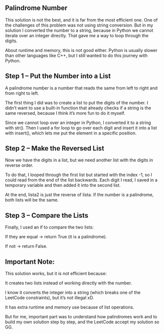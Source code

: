 Palindrome Number
-

This solution is not the best, and it is far from the most efficient one. One of the challenges of this problem was not using string conversion. But in my solution I converted the number to a string, because in Python we cannot iterate over an integer directly. That gave me a way to loop through the digits.

About runtime and memory, this is not good either. Python is usually slower than other languages like C++, but I still wanted to do this journey with Python.

Step 1 – Put the Number into a List
-

A palindrome number is a number that reads the same from left to right and from right to left.

The first thing I did was to create a list to put the digits of the number. I didn’t want to use a built-in function that already checks if a string is the same reversed, because I think it’s more fun to do it myself.

Since we cannot loop over an integer in Python, I converted it to a string with str(). Then I used a for loop to go over each digit and insert it into a list with insert(), which lets me put the element in a specific position.

Step 2 – Make the Reversed List
-

Now we have the digits in a list, but we need another list with the digits in reverse order.

To do that, I looped through the first list but started with the index -1, so I could read from the end of the list backwards. Each digit I read, I saved in a temporary variable and then added it into the second list.

At the end, lista2 is just the reverse of lista. If the number is a palindrome, both lists will be the same.

Step 3 – Compare the Lists
-

Finally, I used an if to compare the two lists:

If they are equal → return True (it is a palindrome).

If not → return False.

Important Note:
-
This solution works, but it is not efficient because:

It creates two lists instead of working directly with the number.

I know it converts the integer into a string (which breaks one of the LeetCode constraints), but it’s not illegal xD.

It has extra runtime and memory use because of list operations.

But for me, important part was to understand how palindromes work and to build my own solution step by step, and the LeetCode accept my solution so GG.